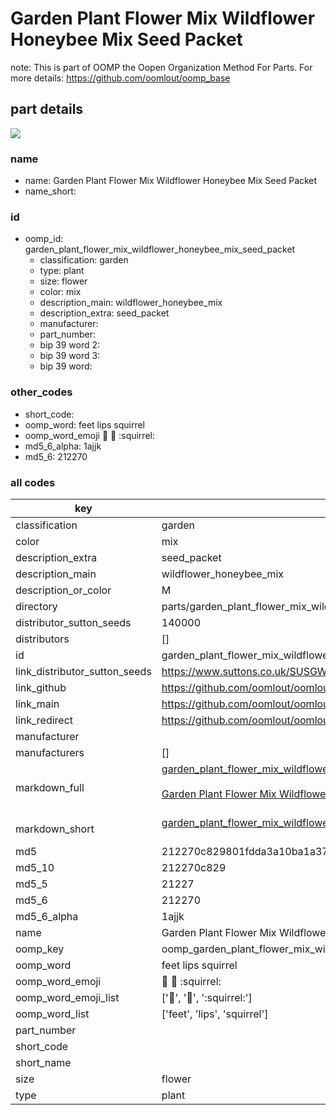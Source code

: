 # Garden Plant Flower Mix Wildflower Honeybee Mix Seed Packet  

note: This is part of OOMP the Oopen Organization Method For Parts. For more details: https://github.com/oomlout/oomp_base

##  part details
[![](image_600.jpg)](image.jpg)  







### name
* name: Garden Plant Flower Mix Wildflower Honeybee Mix Seed Packet
* name_short: 
### id
* oomp_id: garden_plant_flower_mix_wildflower_honeybee_mix_seed_packet
  * classification: garden
  * type: plant
  * size: flower
  * color: mix
  * description_main: wildflower_honeybee_mix
  * description_extra: seed_packet
  * manufacturer: 
  * part_number: 
  * bip 39 word 2: 
  * bip 39 word 3: 
  * bip 39 word: 

### other_codes
* short_code: 
* oomp_word: feet lips squirrel
* oomp_word_emoji :feet: :lips: :squirrel:
* md5_6_alpha: 1ajjk
* md5_6: 212270









### all codes 
| key | value |  
| --- | --- |  
| classification | garden |  
| color | mix |  
| description_extra | seed_packet |  
| description_main | wildflower_honeybee_mix |  
| description_or_color | M  |  
| directory | parts/garden_plant_flower_mix_wildflower_honeybee_mix_seed_packet |  
| distributor_sutton_seeds | 140000 |  
| distributors | [] |  
| id | garden_plant_flower_mix_wildflower_honeybee_mix_seed_packet |  
| link_distributor_sutton_seeds | https://www.suttons.co.uk/SUSGWE56/wildflower-honeybee-mix-seeds_mh-53182 |  
| link_github | https://github.com/oomlout/oomlout_oomp_version_1_messy/tree/main/parts/garden_plant_flower_mix_wildflower_honeybee_mix_seed_packet |  
| link_main | https://github.com/oomlout/oomlout_oomp_version_1_messy/tree/main/parts/garden_plant_flower_mix_wildflower_honeybee_mix_seed_packet |  
| link_redirect | https://github.com/oomlout/oomlout_oomp_version_1_messy/tree/main/parts/garden_plant_flower_mix_wildflower_honeybee_mix_seed_packet |  
| manufacturer |  |  
| manufacturers | [] |  
| markdown_full | [garden_plant_flower_mix_wildflower_honeybee_mix_seed_packet](none)<br>[](none)<br>[Garden Plant Flower Mix Wildflower Honeybee Mix Seed Packet](none)<br><br> |  
| markdown_short | [garden_plant_flower_mix_wildflower_honeybee_mix_seed_packet](none)<br><br> |  
| md5 | 212270c829801fdda3a10ba1a37587a3 |  
| md5_10 | 212270c829 |  
| md5_5 | 21227 |  
| md5_6 | 212270 |  
| md5_6_alpha | 1ajjk |  
| name | Garden Plant Flower Mix Wildflower Honeybee Mix Seed Packet |  
| oomp_key | oomp_garden_plant_flower_mix_wildflower_honeybee_mix_seed_packet |  
| oomp_word | feet lips squirrel |  
| oomp_word_emoji | :feet: :lips: :squirrel: |  
| oomp_word_emoji_list | [':feet:', ':lips:', ':squirrel:'] |  
| oomp_word_list | ['feet', 'lips', 'squirrel'] |  
| part_number |  |  
| short_code |  |  
| short_name |  |  
| size | flower |  
| type | plant |  
